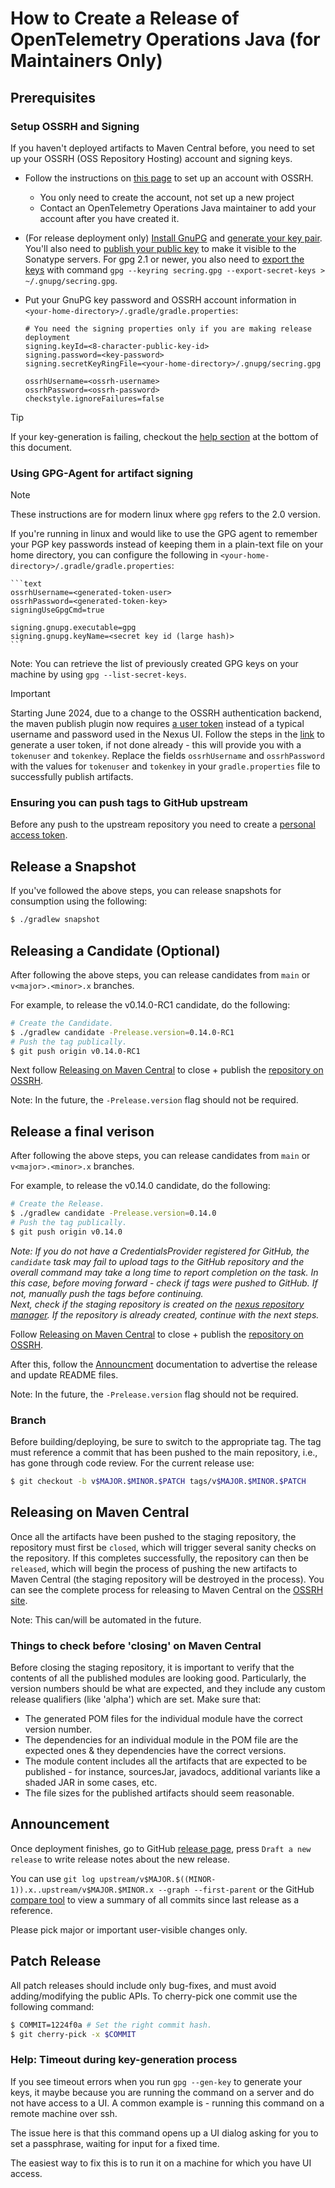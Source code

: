 # How to Create a Release of OpenTelemetry Operations Java (for Maintainers Only)

## Prerequisites

### Setup OSSRH and Signing

If you haven't deployed artifacts to Maven Central before, you need to set up
your OSSRH (OSS Repository Hosting) account and signing keys.

- Follow the instructions on [this
  page](http://central.sonatype.org/pages/ossrh-guide.html) to set up an account
  with OSSRH.
  - You only need to create the account, not set up a new project
  - Contact an OpenTelemetry Operations Java maintainer to add your account
        after you have created it.
- (For release deployment only) [Install
    GnuPG](http://central.sonatype.org/pages/working-with-pgp-signatures.html#installing-gnupg)
    and [generate your key
    pair](http://central.sonatype.org/pages/working-with-pgp-signatures.html#generating-a-key-pair).
    You'll also need to [publish your public
    key](http://central.sonatype.org/pages/working-with-pgp-signatures.html#distributing-your-public-key)
    to make it visible to the Sonatype servers. For gpg 2.1 or newer, you also
    need to [export the
    keys](https://docs.gradle.org/current/userguide/signing_plugin.html#sec:signatory_credentials)
    with command `gpg --keyring secring.gpg --export-secret-keys >
    ~/.gnupg/secring.gpg`.
- Put your GnuPG key password and OSSRH account information in
  `<your-home-directory>/.gradle/gradle.properties`:

    ```text
    # You need the signing properties only if you are making release deployment
    signing.keyId=<8-character-public-key-id>
    signing.password=<key-password>
    signing.secretKeyRingFile=<your-home-directory>/.gnupg/secring.gpg

    ossrhUsername=<ossrh-username>
    ossrhPassword=<ossrh-password>
    checkstyle.ignoreFailures=false
    ```

> [!TIP]
> If your key-generation is failing, checkout the [help section](#help-timeout-during-key-generation-process) at the bottom of this document.

### Using GPG-Agent for artifact signing

> [!NOTE]
> These instructions are for modern linux where `gpg` refers to the 2.0 version.

If you're running in linux and would like to use the GPG agent to remember your PGP key passwords instead of keeping them in a plain-text file on your home directory,
you can configure the following in `<your-home-directory>/.gradle/gradle.properties`:

    ```text
    ossrhUsername=<generated-token-user>
    ossrhPassword=<generated-token-key>
    signingUseGpgCmd=true

    signing.gnupg.executable=gpg
    signing.gnupg.keyName=<secret key id (large hash)>
    ```
Note: You can retrieve the list of previously created GPG keys on your machine by using `gpg --list-secret-keys`.

> [!IMPORTANT]
> Starting June 2024, due to a change to the OSSRH authentication backend, the maven publish plugin now requires [a user token](https://central.sonatype.org/publish/generate-token/) instead of a typical username and password used in the Nexus UI.
> Follow the steps in the [link](https://central.sonatype.org/publish/generate-token/) to generate a user token, if not done already - this will provide you with a `tokenuser` and `tokenkey`. Replace the fields `ossrhUsername` and `ossrhPassword` with the values for `tokenuser` and `tokenkey` in your `gradle.properties` file to successfully publish artifacts.

### Ensuring you can push tags to GitHub upstream

Before any push to the upstream repository you need to create a [personal access
token](https://help.github.com/articles/creating-a-personal-access-token-for-the-command-line/).


## Release a Snapshot

If you've followed the above steps, you can release snapshots for consumption using the following:

```bash
$ ./gradlew snapshot
```

## Releasing a Candidate (Optional)

After following the above steps, you can release candidates from `main` or `v<major>.<minor>.x` branches.

For example, to release the v0.14.0-RC1 candidate, do the following:

```bash
# Create the Candidate.
$ ./gradlew candidate -Prelease.version=0.14.0-RC1
# Push the tag publically.
$ git push origin v0.14.0-RC1
```

Next follow [Releasing on Maven Central](#releasing-on-maven-central) to close + publish the
[repository on OSSRH](https://oss.sonatype.org/#stagingRepositories).


Note:  In the future, the `-Prelease.version` flag should not be required.

## Release a final verison

After following the above steps, you can release candidates from `main` or `v<major>.<minor>.x` branches.

For example, to release the v0.14.0 candidate, do the following:

```bash
# Create the Release.
$ ./gradlew candidate -Prelease.version=0.14.0
# Push the tag publically.
$ git push origin v0.14.0
```

*Note: If you do not have a CredentialsProvider registered for GitHub, the `candidate` task may fail to upload tags to the GitHub repository and the overall command may take a long time to report completion on the task. In this case, before moving forward - check if tags were pushed to GitHub. If not, manually push the tags before continuing.*\
*Next, check if the staging repository is created on the [nexus repository manager](https://oss.sonatype.org/#stagingRepositories). If the repository is already created, continue with the next steps.*

Follow [Releasing on Maven Central](#releasing-on-maven-central) to close + publish the
[repository on OSSRH](https://oss.sonatype.org/#stagingRepositories).

After this, follow the [Announcment](#Announcement) documentation to advertise the release and update README files.


Note:  In the future, the `-Prelease.version` flag should not be required.

### Branch

Before building/deploying, be sure to switch to the appropriate tag. The tag
must reference a commit that has been pushed to the main repository, i.e., has
gone through code review. For the current release use:

```bash
$ git checkout -b v$MAJOR.$MINOR.$PATCH tags/v$MAJOR.$MINOR.$PATCH
```

## Releasing on Maven Central

Once all the artifacts have been pushed to the staging repository, the
repository must first be `closed`, which will trigger several sanity checks on
the repository. If this completes successfully, the repository can then be
`released`, which will begin the process of pushing the new artifacts to Maven
Central (the staging repository will be destroyed in the process). You can see
the complete process for releasing to Maven Central on the [OSSRH
site](http://central.sonatype.org/pages/releasing-the-deployment.html).

Note: This can/will be automated in the future.

### Things to check before 'closing' on Maven Central

Before closing the staging repository, it is important to verify that the contents of all the
published modules are looking good. Particularly, the version numbers should be what are expected,
and they include any custom release qualifiers (like 'alpha') which are set. Make sure that:
 - The generated POM files for the individual module have the correct version number.
 - The dependencies for an individual module in the POM file are the expected ones & they dependencies have the correct versions.
 - The module content includes all the artifacts that are expected to be published - for instance, sourcesJar, javadocs, additional variants like a shaded JAR in some cases, etc.
 - The file sizes for the published artifacts should seem reasonable.

## Announcement

Once deployment finishes, go to GitHub [release
page](https://github.com/GoogleCloudPlatform/opentelemetry-operations-java/releases),
press `Draft a new release` to write release notes about the new release.

You can use `git log upstream/v$MAJOR.$((MINOR-1)).x..upstream/v$MAJOR.$MINOR.x
--graph --first-parent` or the GitHub [compare
tool](https://github.com/GoogleCloudPlatform/opentelemetry-operations-java/compare/)
to view a summary of all commits since last release as a reference.

Please pick major or important user-visible changes only.

## Patch Release

All patch releases should include only bug-fixes, and must avoid
adding/modifying the public APIs. To cherry-pick one commit use the following
command:

```bash
$ COMMIT=1224f0a # Set the right commit hash.
$ git cherry-pick -x $COMMIT
```

### Help: Timeout during key-generation process
If you see timeout errors when you run `gpg --gen-key` to generate your keys, it maybe because you are running the command on a server and do not have access to a UI. 
A common example is - running this command on a remote machine over ssh. 

The issue here is that this command opens up a UI dialog asking for you to set a passphrase, waiting for input for a fixed time.

The easiest way to fix this is to run it on a machine for which you have UI access.
